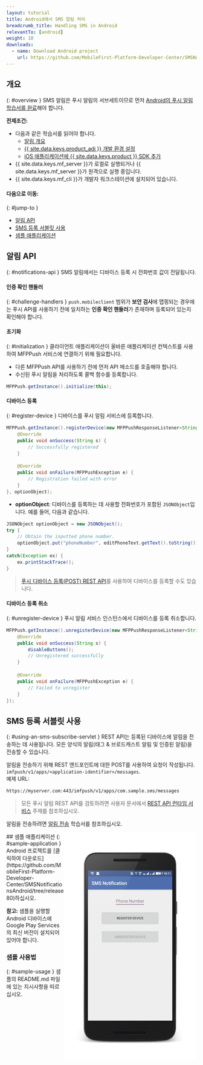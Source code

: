 ```yaml
---
layout: tutorial
title: Android에서 SMS 알림 처리
breadcrumb_title: Handling SMS in Android
relevantTo: [android]
weight: 10
downloads:
  - name: Download Android project
    url: https://github.com/MobileFirst-Platform-Developer-Center/SMSNotificationsAndroid/tree/release80
---
```

<!-- NLS_CHARSET=UTF-8 -->
## 개요
{: #overview }
SMS 알림은 푸시 알림의 서브세트이므로 먼저 [Android의 푸시 알림 학습서를 완료](../../)해야 합니다.

**전제조건:**

* 다음과 같은 학습서를 읽어야 합니다.
  * [알림 개요](../../)
  * [{{ site.data.keys.product_adj }} 개발 환경 설정](../../../installation-configuration/#installing-a-development-environment)
  * [iOS 애플리케이션에 {{ site.data.keys.product }} SDK 추가](../../../application-development/sdk/ios)
* {{ site.data.keys.mf_server }}가 로컬로 실행되거나 {{ site.data.keys.mf_server }}가 원격으로 실행 중입니다.
* {{ site.data.keys.mf_cli }}가 개발자 워크스테이션에 설치되어 있습니다.


#### 다음으로 이동:
{: #jump-to }
* [알림 API](#notifications-api)   
* [SMS 등록 서블릿 사용](#using-an-sms-subscribe-servlet)     
* [샘플 애플리케이션](#sample-application)

## 알림 API
{: #notifications-api }
SMS 알림에서는 디바이스 등록 시 전화번호 값이 전달됩니다.

#### 인증 확인 핸들러
{: #challenge-handlers }
`push.mobileclient` 범위가 **보안 검사**에 맵핑되는 경우에는 푸시 API를 사용하기 전에 일치하는 **인증 확인 핸들러**가 존재하며 등록되어 있는지 확인해야 합니다.

#### 초기화
{: #initialization }
클라이언트 애플리케이션이 올바른 애플리케이션 컨텍스트를 사용하여 MFPPush 서비스에 연결하기 위해 필요합니다.

* 다른 MFPPush API를 사용하기 전에 먼저 API 메소드를 호출해야 합니다.
* 수신된 푸시 알림을 처리하도록 콜백 함수를 등록합니다.

```java
MFPPush.getInstance().initialize(this);
```

#### 디바이스 등록
{: #register-device }
디바이스를 푸시 알림 서비스에 등록합니다.

```java
MFPPush.getInstance().registerDevice(new MFPPushResponseListener<String>() {
    @Override
    public void onSuccess(String s) {
        // Successfully registered
    }

    @Override
    public void onFailure(MFPPushException e) {
        // Registration failed with error
    }
}, optionObject);
```

* **optionObject**: 디바이스를 등록하는 데 사용할 전화번호가 포함된 `JSONObject`입니다. 예를 들어, 다음과 같습니다.

```java
JSONObject optionObject = new JSONObject();
try {
    // Obtain the inputted phone number.
    optionObject.put("phoneNumber", editPhoneText.getText().toString());
}
catch(Exception ex) {
    ex.printStackTrace();
}
```

> [푸시 디바이스 등록(POST) REST API](http://www.ibm.com/support/knowledgecenter/en/SSHS8R_8.0.0/com.ibm.worklight.apiref.doc/rest_runtime/r_restapi_push_device_registration_post.html)를 사용하여 디바이스를 등록할 수도 있습니다.

#### 디바이스 등록 취소
{: #unregister-device }
푸시 알림 서비스 인스턴스에서 디바이스를 등록 취소합니다.

```java
MFPPush.getInstance().unregisterDevice(new MFPPushResponseListener<String>() {
    @Override
    public void onSuccess(String s) {
        disableButtons();
        // Unregistered successfully
    }

    @Override
    public void onFailure(MFPPushException e) {
        // Failed to unregister
    }
});
```

## SMS 등록 서블릿 사용
{: #using-an-sms-subscribe-servlet }
REST API는 등록된 디바이스에 알림을 전송하는 데 사용됩니다. 모든 양식의 알림(태그 &amp; 브로드캐스트 알림 및 인증된 알림)을 전송할 수 있습니다.

알림을 전송하기 위해 REST 엔드포인트에 대한 POST를 사용하여 요청이 작성됩니다. `imfpush/v1/apps/<application-identifier>/messages`.  
예제 URL: 

```bash
https://myserver.com:443/imfpush/v1/apps/com.sample.sms/messages
```

> 모든 푸시 알림 REST API를 검토하려면 사용자 문서에서 <a href="https://www.ibm.com/support/knowledgecenter/SSHS8R_8.0.0/com.ibm.worklight.apiref.doc/rest_runtime/c_restapi_runtime.html">REST API 런타임 서비스</a> 주제를 참조하십시오.

알림을 전송하려면 [알림 전송](../../sending-notifications) 학습서를 참조하십시오.

<img alt="샘플 애플리케이션의 이미지" src="sample-app.png" style="float:right"/>
## 샘플 애플리케이션
{: #sample-application }
Android 프로젝트를 [클릭하여 다운로드](https://github.com/MobileFirst-Platform-Developer-Center/SMSNotificationsAndroid/tree/release80)하십시오.

**참고:** 샘플을 실행할 Android 디바이스에 Google Play Services의 최신 버전이 설치되어 있어야 합니다.

### 샘플 사용법
{: #sample-usage }
샘플의 README.md 파일에 있는 지시사항을 따르십시오.
